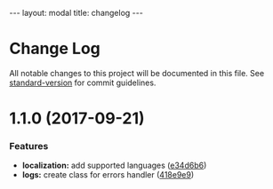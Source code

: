 --- layout: modal title: changelog ---
# Change Log

All notable changes to this project will be documented in this file. See [standard-version](https://github.com/conventional-changelog/standard-version) for commit guidelines.

<a name="1.1.0"></a>
# 1.1.0 (2017-09-21)


### Features

* **localization:** add supported languages ([e34d6b6](https://github.com/flyve-mdm/flyve-mdm-ios-inventory-agent/commit/e34d6b6))
* **logs:** create class for errors handler ([418e9e9](https://github.com/flyve-mdm/flyve-mdm-ios-inventory-agent/commit/418e9e9))
